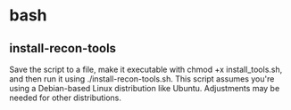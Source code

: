 # bash

## install-recon-tools

Save the script to a file, make it executable with chmod +x install_tools.sh, and then run it using ./install-recon-tools.sh. 
This script assumes you're using a Debian-based Linux distribution like Ubuntu. Adjustments may be needed for other distributions.
